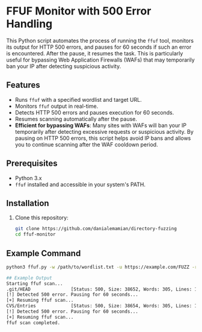 # FFUF Monitor with 500 Error Handling

This Python script automates the process of running the `ffuf` tool, monitors its output for HTTP 500 errors, and pauses for 60 seconds if such an error is encountered. After the pause, it resumes the task. This is particularly useful for bypassing Web Application Firewalls (WAFs) that may temporarily ban your IP after detecting suspicious activity.
## Features
- Runs `ffuf` with a specified wordlist and target URL.
- Monitors `ffuf` output in real-time.
- Detects HTTP 500 errors and pauses execution for 60 seconds.
- Resumes scanning automatically after the pause.
- **Efficient for bypassing WAFs**: Many sites with WAFs will ban your IP temporarily after detecting excessive requests or suspicious activity. By pausing on HTTP 500 errors, this script helps avoid IP bans and allows you to continue scanning after the WAF cooldown period.

## Prerequisites
- Python 3.x
- `ffuf` installed and accessible in your system's PATH.

## Installation
1. Clone this repository:
   ```bash
   git clone https://github.com/danialemamian/directory-fuzzing
   cd ffuf-monitor
## Example Command

```bash
python3 ffuf.py -w /path/to/wordlist.txt -u https://example.com/FUZZ -r 3

## Example Output
Starting ffuf scan...
.git/HEAD               [Status: 500, Size: 38652, Words: 305, Lines: 1, Duration: 12ms]
[!] Detected 500 error. Pausing for 60 seconds...
[+] Resuming ffuf scan...
CVS/Entries             [Status: 500, Size: 38654, Words: 305, Lines: 1, Duration: 13ms]
[!] Detected 500 error. Pausing for 60 seconds...
[+] Resuming ffuf scan...
ffuf scan completed.
